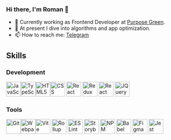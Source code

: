 
### Hi there, I'm Roman 👋

- 🔭 Currently working as Frontend Developer at [Purpose Green](https://www.purpose-green.com/).
- 🌱 At present I dive into algorithms and app optimization.
- 📫 How to reach me: [Telegram](https://t.me/frolov_rv)

## Skills
### Development
<img src="https://cdn.jsdelivr.net/gh/devicons/devicon/icons/javascript/javascript-original.svg" alt="JavaScript" title="JavaScript" width="40" height="40"/><img src="https://cdn.jsdelivr.net/gh/devicons/devicon/icons/typescript/typescript-original.svg" alt="TypeScript" title="TypeScript" width="40" height="40"/><img src="https://cdn.jsdelivr.net/gh/devicons/devicon/icons/html5/html5-original.svg" alt="HTML5" title="HTML5" width="40" height="40"/><img src="https://cdn.jsdelivr.net/gh/devicons/devicon/icons/css3/css3-original.svg" alt="CSS" title="CSS" width="40" height="40"/>
<img src="https://cdn.jsdelivr.net/gh/devicons/devicon/icons/react/react-original.svg" alt="React" title="React" width="40" height="40"/>
<img src="https://cdn.jsdelivr.net/gh/devicons/devicon/icons/redux/redux-original.svg" alt="Redux" title="Redux" width="40" height="40"/>
<img src="https://cdn.jsdelivr.net/gh/devicons/devicon/icons/sass/sass-original.svg" alt="React" title="React" width="40" height="40"/>
<img src="https://cdn.jsdelivr.net/gh/devicons/devicon/icons/jquery/jquery-plain-wordmark.svg" alt="JQuery" title="JQuery" width="40" height="40"/>


### Tools

<img src="https://cdn.jsdelivr.net/gh/devicons/devicon/icons/git/git-original.svg" alt="Git" title="Git" width="40" height="40"/><img src="https://cdn.jsdelivr.net/gh/devicons/devicon/icons/webpack/webpack-original.svg" alt="Webpack" title="Webpack" width="40" height="40"/><img src="https://cdn.jsdelivr.net/gh/devicons/devicon@latest/icons/vitejs/vitejs-original.svg" alt="Vite" title="Vite" width="40" height="40"/>
<img src="https://cdn.jsdelivr.net/gh/devicons/devicon@latest/icons/rollup/rollup-original.svg" alt="Rollup" title="Rollup" width="40" height="40" />
<img src="https://cdn.jsdelivr.net/gh/devicons/devicon/icons/eslint/eslint-original.svg" alt="ESLint" title="ESLint" width="40" height="40"/>
<img src="https://cdn.jsdelivr.net/gh/devicons/devicon/icons/storybook/storybook-original.svg" alt="Storybook" title="Storybook" width="40" height="40"/>
<img src="https://cdn.jsdelivr.net/gh/devicons/devicon/icons/npm/npm-original-wordmark.svg" alt="NPM" title="NPM" width="40" height="40"/>
<img src="https://cdn.jsdelivr.net/gh/devicons/devicon/icons/babel/babel-original.svg" alt="Babel" title="Babel" width="40" height="40"/>
<img src="https://cdn.jsdelivr.net/gh/devicons/devicon/icons/figma/figma-original.svg" alt="Figma" title="Figma" width="40" height="40"/>
<img src="https://cdn.jsdelivr.net/gh/devicons/devicon/icons/jest/jest-plain.svg" alt="Jest" title="Jest" width="40" height="40"/>
